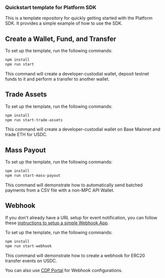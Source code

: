 ### Quickstart template for Platform SDK

This is a template repository for quickly getting started with the Platform SDK. It provides a simple example of how to use the SDK.

## Create a Wallet, Fund, and Transfer

To set up the template, run the following commands:
```bash
npm install
npm run start
```

This command will create a developer-custodial wallet, deposit testnet funds to it and perform a transfer to another wallet.

## Trade Assets

To set up the template, run the following commands:
```bash
npm install
npm run start-trade-assets
```

This command will create a developer-custodial wallet on Base Mainnet and trade ETH for USDC.

## Mass Payout

To set up the template, run the following commands:
```bash
npm install
npm run start-mass-payout
```

This command will demonstrate how to automatically send batched payments from a CSV file with a non-MPC API Wallet.

## Webhook

If you don't already have a URL setup for event notification, 
you can follow these [instructions to setup a simple Webhook App](./webhook/README.md).

To set up the template, run the following commands:
```bash
npm install
npm run start-webhook
```

This command will demonstrate how to create a webhook for ERC20 transfer events on USDC.

You can also use [CDP Portal](https://portal.cdp.coinbase.com/products/webhooks) for Webhook configurations.
